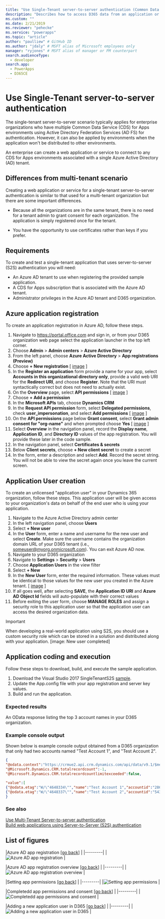 ```yaml
---
title: "Use Single-Tenant server-to-server authentication (Common Data Service for Apps) | Microsoft Docs" # Intent and product brand in a unique string of 43-59 chars including spaces
description: "Describes how to access D365 data from an application or service without explicit user authentication." # 115-145 characters including spaces. This abstract displays in the search result.
ms.custom: ""
ms.date: 2/21/2019
ms.reviewer: "pehecke"
ms.service: "powerapps"
ms.topic: "article"
author: "paulliew" # GitHub ID
ms.author: "jdaly" # MSFT alias of Microsoft employees only
manager: "ryjones" # MSFT alias of manager or PM counterpart
search.audienceType: 
  - developer
search.app: 
  - PowerApps
  - D365CE
---
```

# Use Single-Tenant server-to-server authentication

The single-tenant server-to-server scenario typically applies for enterprise organizations who have multiple Common Data Service (CDS) for Apps environments using Active Directory Federation Services (AD FS) for authentication. However, it can also be applied by environments when the application won't be distributed to other environments.  
  
 An enterprise can create a web application or service to connect to any CDS for Apps environments associated with a single Azure Active Directory (AD) tenant.
  
## Differences from multi-tenant scenario  
 Creating a web application or service for a single-tenant server-to-server authentication is similar to that used for a multi-tenant organization but there are some important differences.  
  
-   Because all the organizations are in the same tenant, there is no need for a tenant admin to grant consent for each organization. The application is simply registered once for the tenant.
  
-   You have the opportunity to use certificates rather than keys if you prefer.  

<a name="bkmk_Requirements"></a>
## Requirements  

 To create and test a single-tenant application that uses server-to-server (S2S) authentication you will need:  
  
- An Azure AD tenant to use when registering the provided sample application.
- A CDS for Apps subscription that is associated with the Azure AD tenant.
- Administrator privileges in the Azure AD tenant and D365 organization.

<a name="bkmk_registration"></a>
## Azure application registration
To create an application registration in Azure AD, follow these steps.

1. Navigate to https://portal.office.com and sign in, or from your D365 organization web page select the application launcher in the top left corner.
2. Choose **Admin** > **Admin centers** > **Azure Active Directory**
3. From the left panel, choose **Azure Active Directory** > **App registrations (Preview)**
4. Choose **+ New registration** [ [image](#bkmk_app-registration-started) ]
5. In the **Register an application** form provide a name for your app, select **Accounts in this organizational directory only**, provide a valid web URI for the **Redirect URI**, and choose **Register**. Note that the URI must syntactically correct but does not need to actually exist.
6. On the **Overview** page, select **API permissions** [ [image](#bkmk_app-registration-completed) ]
7. Choose **+ Add a permission**
8. In the **Microsoft APIs** tab, choose **Dynamics CRM**
9. In the **Request API permission** form, select **Delegated permissions**, check **user_impersonation**, and select **Add permissions** [ [image](#bkmk_api-permission-started) ]
10. On the **API permissions** page below **Grant consent**, select **Grant admin consent for "org-name"** and when prompted choose **Yes** [ [image](#bkmk_api-permission-completed) ]
11. Select **Overview** in the navigation panel, record the **Display name**, **Application ID**, and **Directory ID** values of the app registration. You will provide these later in the code sample.
12. In the navigation panel, select **Certificates & secrets**
13. Below **Client secrets**, choose **+ New client secret** to create a secret
14. In the form, enter a description and select **Add**. Record the secret string. You will not be able to view the secret again once you leave the current screen.

<a name="bkmk_appuser"></a>
## Application User creation
To create an unlicensed "application user" in your Dynamics 365 organization, follow these steps. This application user will be given access to your organization's data on behalf of the end user who is using your application.

1. Navigate to the Azure Active Directory admin center
2. In the left navigation panel, choose **Users**
3. Select **+ New user**
4. In the **User** form, enter a name and username for the new user and select **Create**. Make sure the username contains the organization domain URL of your D365 tenant (i.e., someuser@myorg.onmicrosoft.com). You can exit Azure AD now.
5. Navigate to your D365 organization
6. Navigate to **Settings** > **Security** > **Users**
7. Choose **Application Users** in the view filter
8. Select **+ New**
9. In the **New User** form, enter the required information. These values must be identical to those values for the new user you created in the Azure tenant. [ [image](#bkmk_new-appuser) ]
10. If all goes well, after selecting **SAVE**, the **Application ID URI** and **Azure AD Object Id** fields will auto-populate with their correct values
11. Before exiting the user form, choose **MANAGE ROLES** and assign a security role to this application user so that the application user can access the desired organization data.

> [!IMPORTANT]
> When developing a real-world application using S2S, you should use a custom security role which can be stored in a solution and distributed along with your application. [image: New user completed]

<a name="bkmk_coding"></a>
## Application coding and execution

Follow these steps to download, build, and execute the sample application.

1. Download the Visual Studio 2017 SingleTenantS2S [sample](https://github.com/Microsoft/PowerApps-Samples/tree/master/cds/webapi/C%23/SingleTenantS2S).
2. Update the App.config file with your app registration and server key values.
3. Build and run the application.

### Expected results
An OData response listing the top 3 account names in your D365 organization.

### Example console output
Shown below is example console output obtained from a D365 organization that only had two accounts named "Test Account 1", and "Test Account 2".

```json
{
"@odata.context":"https://crmue2.api.crm.dynamics.com/api/data/v9.1/$metadata#accounts(name)",
"@Microsoft.Dynamics.CRM.totalrecordcount":-1,
"@Microsoft.Dynamics.CRM.totalrecordcountlimitexceeded":false,

"value":[
{"@odata.etag":"W/\"4648334\"","name":"Test Account 1","accountid":"28630624-cac9-e811-a964-000d3a3ac063"},
{"@odata.etag":"W/\"4648337\"","name":"Test Account 2","accountid":"543fd72a-cac9-e811-a964-000d3a3ac063"}]
}
```

### See also
 [Use Multi-Tenant Server-to-server authentication](use-multi-tenant-server-server-authentication.md)   
 [Build web applications using Server-to-Server (S2S) authentication](build-web-applications-server-server-s2s-authentication.md)

## List of figures

<a name="bkmk_app-registration-started"></a>
|Azure AD app registration [[go back](#bkmk_registration)] |
|---------|
|![Azure AD app registration](media/S2S-app-registration-started.PNG "Azure AD app registration") |

<a name="bkmk_app-registration-completed"></a>
|Azure AD app registration overview [[go back](#bkmk_registration)] |
|---------|
|![Azure AD app registration overview](media/S2S-app-registration-completed.PNG "Azure AD app registration overview") |

<a name="bkmk_api-permission-started"></a>
|Setting app permissions [[go back](#bkmk_registration)] |
|---------|
|![Setting app permissions](media/S2S-api-permission-started.PNG "Setting app permissions") |

<a name="bkmk_api-permission-completed"></a>
|Completedd app permissions and consent [[go back](#bkmk_registration)] |
|---------|
|![Completedd app permissions and consent](media/S2S-api-permission-completed.PNG "Completedd app permissions and consent") |

<a name="bkmk_new-appuser"></a>
|Adding a new application user in D365 [[go back](#bkmk_appuser)] |
|---------|
|![Adding a new application user in D365](media/S2S-new-appuser.PNG "Adding a new application user in D365") |

